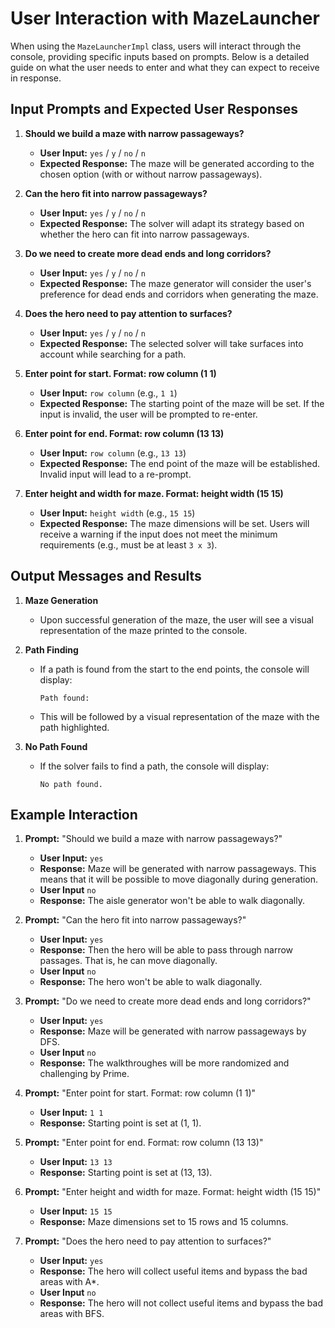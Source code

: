 # User Interaction with MazeLauncher

When using the `MazeLauncherImpl` class, users will interact through the console, providing specific inputs based on prompts. Below is a detailed guide on what the user needs to enter and what they can expect to receive in response.

## Input Prompts and Expected User Responses

1. **Should we build a maze with narrow passageways?**
    - **User Input:** `yes` / `y` / `no` / `n`
    - **Expected Response:** The maze will be generated according to the chosen option (with or without narrow passageways).

2. **Can the hero fit into narrow passageways?**
    - **User Input:** `yes` / `y` / `no` / `n`
    - **Expected Response:** The solver will adapt its strategy based on whether the hero can fit into narrow passageways.

3. **Do we need to create more dead ends and long corridors?**
    - **User Input:** `yes` / `y` / `no` / `n`
    - **Expected Response:** The maze generator will consider the user's preference for dead ends and corridors when generating the maze.

4. **Does the hero need to pay attention to surfaces?**
    - **User Input:** `yes` / `y` / `no` / `n`
    - **Expected Response:** The selected solver will take surfaces into account while searching for a path.

5. **Enter point for start. Format: row column (1 1)**
    - **User Input:** `row column` (e.g., `1 1`)
    - **Expected Response:** The starting point of the maze will be set. If the input is invalid, the user will be prompted to re-enter.

6. **Enter point for end. Format: row column (13 13)**
    - **User Input:** `row column` (e.g., `13 13`)
    - **Expected Response:** The end point of the maze will be established. Invalid input will lead to a re-prompt.

7. **Enter height and width for maze. Format: height width (15 15)**
    - **User Input:** `height width` (e.g., `15 15`)
    - **Expected Response:** The maze dimensions will be set. Users will receive a warning if the input does not meet the minimum requirements (e.g., must be at least `3 x 3`).

## Output Messages and Results

1. **Maze Generation**
    - Upon successful generation of the maze, the user will see a visual representation of the maze printed to the console.

2. **Path Finding**
    - If a path is found from the start to the end points, the console will display:
      ```
      Path found:
      ```
    - This will be followed by a visual representation of the maze with the path highlighted.

3. **No Path Found**
    - If the solver fails to find a path, the console will display:
      ```
      No path found.
      ```

## Example Interaction

1. **Prompt:** "Should we build a maze with narrow passageways?"
    - **User Input:** `yes`
    - **Response:** Maze will be generated with narrow passageways. This means that it will be possible to move diagonally during generation.
   - **User Input** `no`
   - **Response:** The aisle generator won't be able to walk diagonally.

2. **Prompt:** "Can the hero fit into narrow passageways?"
    - **User Input:** `yes`
    - **Response:** Then the hero will be able to pass through narrow passages. That is, he can move diagonally.
   - **User Input** `no`
   - **Response:** The hero won't be able to walk diagonally.

3. **Prompt:** "Do we need to create more dead ends and long corridors?"
    - **User Input:** `yes`
    - **Response:** Maze will be generated with narrow passageways by DFS.
   - **User Input** `no`
   - **Response:** The walkthroughes will be more randomized and challenging by Prime.

4. **Prompt:** "Enter point for start. Format: row column (1 1)"
    - **User Input:** `1 1`
    - **Response:** Starting point is set at (1, 1).

5. **Prompt:** "Enter point for end. Format: row column (13 13)"
    - **User Input:** `13 13`
    - **Response:** Starting point is set at (13, 13).

6. **Prompt:** "Enter height and width for maze. Format: height width (15 15)"
    - **User Input:** `15 15`
    - **Response:** Maze dimensions set to 15 rows and 15 columns.

7. **Prompt:** "Does the hero need to pay attention to surfaces?"
    - **User Input:** `yes`
    - **Response:** The hero will collect useful items and bypass the bad areas with A*.
    - **User Input** `no`
    - **Response:** The hero will not collect useful items and bypass the bad areas with BFS.
